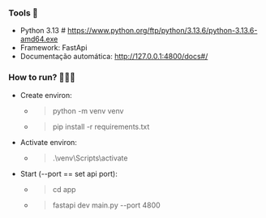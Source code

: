### Tools 🔨
 - Python 3.13 # https://www.python.org/ftp/python/3.13.6/python-3.13.6-amd64.exe
 - Framework: FastApi
 - Documentação automática: http://127.0.0.1:4800/docs#/
### How to run? 🏃‍♂️💨
 - Create environ:
    - > python -m venv venv
    - > pip install -r requirements.txt

 - Activate environ:
    - > .\venv\Scripts\activate

 - Start (--port == set api port):
    - > cd app
    - > fastapi dev main.py --port 4800
